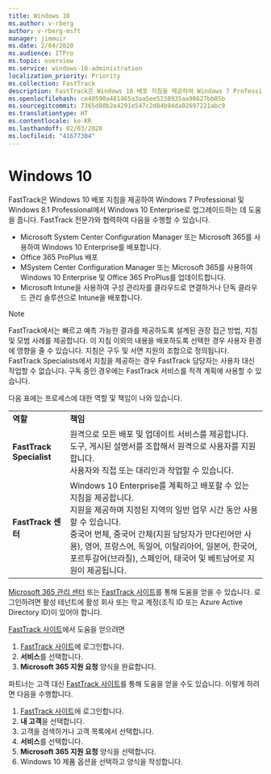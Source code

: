 ```yaml
---
title: Windows 10
ms.author: v-rberg
author: v-rberg-msft
manager: jimmuir
ms.date: 2/04/2020
ms.audience: ITPro
ms.topic: overview
ms.service: windows-10-administration
localization_priority: Priority
ms.collection: FastTrack
description: FastTrack은 Windows 10 배포 지침을 제공하여 Windows 7 Professional 및 Windows 8.1 Professional에서 Windows 10 Enterprise로 업그레이드하는 데 도움을 줍니다.
ms.openlocfilehash: ce40590a481465a3aa5ee5238935aa98627bb05b
ms.sourcegitcommit: 7365d80b2e4291e547c2d84b94da02697221abc9
ms.translationtype: HT
ms.contentlocale: ko-KR
ms.lasthandoff: 02/03/2020
ms.locfileid: "41677304"
---
```

# <a name="windows-10"></a>Windows 10

FastTrack은 Windows 10 배포 지침을 제공하여 Windows 7 Professional 및 Windows 8.1 Professional에서 Windows 10 Enterprise로 업그레이드하는 데 도움을 줍니다. FastTrack 전문가와 협력하여 다음을 수행할 수 있습니다.

- Microsoft System Center Configuration Manager 또는 Microsoft 365를 사용하여 Windows 10 Enterprise를 배포합니다.
- Office 365 ProPlus 배포 
- MSystem Center Configuration Manager 또는 Microsoft 365를 사용하여 Windows 10 Enterprise 및 Office 365 ProPlus를 업데이트합니다.
- Microsoft Intune을 사용하여 구성 관리자를 클라우드로 연결하거나 단독 클라우드 관리 솔루션으로 Intune을 배포합니다.
  
> [!NOTE]
> FastTrack에서는 빠르고 예측 가능한 결과를 제공하도록 설계된 권장 접근 방법, 지침 및 모범 사례를 제공합니다. 이 지침 이외의 내용을 배포하도록 선택한 경우 사용자 환경에 영향을 줄 수 있습니다. 지침은 구두 및 서면 지원의 조합으로 정의됩니다. FastTrack Specialists에서 지침을 제공하는 경우 FastTrack 담당자는 사용자 대신 작업할 수 없습니다. 구독 중인 경우에는 FastTrack 서비스를 적격 계획에 사용할 수 있습니다.  
    
다음 표에는 프로세스에 대한 역할 및 책임이 나와 있습니다.

|||
|:-----|:-----|
|**역할** <br/> |**책임** <br/> |
|**FastTrack Specialist** <br/> |원격으로 모든 배포 및 업데이트 서비스를 제공합니다.  <br/> 도구, 게시된 설명서를 조합해서 원격으로 사용자를 지원합니다. <br/> 사용자와 직접 또는 대리인과 작업할 수 있습니다.|
|**FastTrack 센터**  <br/> |Windows 10 Enterprise를 계획하고 배포할 수 있는 지침을 제공합니다.   <br/> 지원을 제공하며 지정된 지역의 일반 업무 시간 동안 사용할 수 있습니다. <br/> 중국어 번체, 중국어 간체(지원 담당자가 만다린어만 사용), 영어, 프랑스어, 독일어, 이탈리아어, 일본어, 한국어, 포르투갈어(브라질), 스페인어, 태국어 및 베트남어로 지원이 제공됩니다.|
 
[Microsoft 365 관리 센터](https://go.microsoft.com/fwlink/?linkid=2032704) 또는 [FastTrack 사이트](https://go.microsoft.com/fwlink/?linkid=780698)를 통해 도움을 얻을 수 있습니다. 로그인하려면 활성 테넌트에 활성 회사 또는 학교 계정(조직 ID 또는 Azure Active Directory ID)이 있어야 합니다. 

[FastTrack 사이트](https://go.microsoft.com/fwlink/?linkid=780698)에서 도움을 얻으려면 
1.  [FastTrack 사이트](https://go.microsoft.com/fwlink/?linkid=780698)에 로그인합니다. 
2.  **서비스**를 선택합니다.
3.  **Microsoft 365 지원 요청** 양식을 완료합니다.
  
파트너는 고객 대신 [FastTrack 사이트](https://go.microsoft.com/fwlink/?linkid=780698)를 통해 도움을 얻을 수도 있습니다. 이렇게 하려면 다음을 수행합니다.
1.  [FastTrack 사이트](https://go.microsoft.com/fwlink/?linkid=780698)에 로그인합니다. 
2.  **내 고객**을 선택합니다.
3.  고객을 검색하거나 고객 목록에서 선택합니다.
4.  **서비스**를 선택합니다.
5.  **Microsoft 365 지원 요청** 양식을 선택합니다.
6.  Windows 10 제품 옵션을 선택하고 양식을 작성합니다.
 
